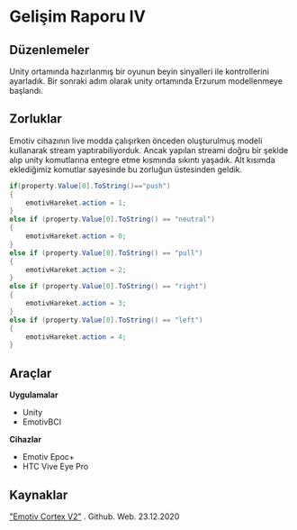 # Gelişim Raporu IV
## Düzenlemeler

Unity ortamında hazırlanmış bir oyunun beyin sinyalleri ile kontrollerini ayarladık. Bir sonraki adım olarak unity ortamında Erzurum modellenmeye başlandı.

## Zorluklar
Emotiv cihazının live modda çalışırken önceden oluşturulmuş modeli kullanarak stream yaptırabiliyorduk. Ancak yapılan streami doğru bir şeklde alıp unity komutlarına entegre etme kısmında sıkıntı yaşadık. Alt kısımda eklediğimiz komutlar sayesinde bu zorluğun üstesinden geldik.
```csharp
if(property.Value[0].ToString()=="push")
{
    emotivHareket.action = 1;
}
else if (property.Value[0].ToString() == "neutral")
{
    emotivHareket.action = 0;
}
else if (property.Value[0].ToString() == "pull")
{
    emotivHareket.action = 2;
}
else if (property.Value[0].ToString() == "right")
{
    emotivHareket.action = 3;
}
else if (property.Value[0].ToString() == "left")
{
    emotivHareket.action = 4;
}
```

## Araçlar

**Uygulamalar**
* Unity
* EmotivBCI

**Cihazlar**
* Emotiv Epoc+
* HTC Vive Eye Pro

## Kaynaklar

["Emotiv Cortex V2"](https://github.com/Emotiv/cortex-v2-example) . Github. Web. 23.12.2020